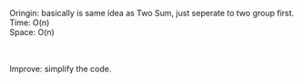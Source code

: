 Oringin: basically is same idea as Two Sum, just seperate to two group first.
</br>
Time: O(n)
</br>
Space: O(n)

</br>
</br>
Improve: simplify the code. 

